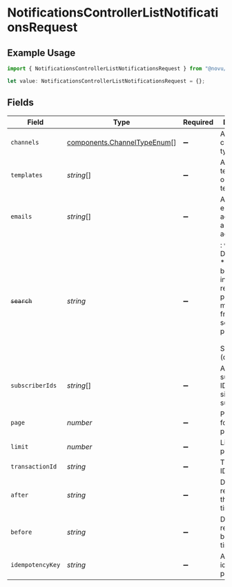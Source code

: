 # NotificationsControllerListNotificationsRequest

## Example Usage

```typescript
import { NotificationsControllerListNotificationsRequest } from "@novu/api/models/operations";

let value: NotificationsControllerListNotificationsRequest = {};
```

## Fields

| Field                                                                                                                                             | Type                                                                                                                                              | Required                                                                                                                                          | Description                                                                                                                                       |
| ------------------------------------------------------------------------------------------------------------------------------------------------- | ------------------------------------------------------------------------------------------------------------------------------------------------- | ------------------------------------------------------------------------------------------------------------------------------------------------- | ------------------------------------------------------------------------------------------------------------------------------------------------- |
| `channels`                                                                                                                                        | [components.ChannelTypeEnum](../../models/components/channeltypeenum.md)[]                                                                        | :heavy_minus_sign:                                                                                                                                | Array of channel types                                                                                                                            |
| `templates`                                                                                                                                       | *string*[]                                                                                                                                        | :heavy_minus_sign:                                                                                                                                | Array of template IDs or a single template ID                                                                                                     |
| `emails`                                                                                                                                          | *string*[]                                                                                                                                        | :heavy_minus_sign:                                                                                                                                | Array of email addresses or a single email address                                                                                                |
| ~~`search`~~                                                                                                                                      | *string*                                                                                                                                          | :heavy_minus_sign:                                                                                                                                | : warning: ** DEPRECATED **: This will be removed in a future release, please migrate away from it as soon as possible.<br/><br/>Search term (deprecated) |
| `subscriberIds`                                                                                                                                   | *string*[]                                                                                                                                        | :heavy_minus_sign:                                                                                                                                | Array of subscriber IDs or a single subscriber ID                                                                                                 |
| `page`                                                                                                                                            | *number*                                                                                                                                          | :heavy_minus_sign:                                                                                                                                | Page number for pagination                                                                                                                        |
| `limit`                                                                                                                                           | *number*                                                                                                                                          | :heavy_minus_sign:                                                                                                                                | Limit for pagination                                                                                                                              |
| `transactionId`                                                                                                                                   | *string*                                                                                                                                          | :heavy_minus_sign:                                                                                                                                | Transaction ID for filtering                                                                                                                      |
| `after`                                                                                                                                           | *string*                                                                                                                                          | :heavy_minus_sign:                                                                                                                                | Date filter for records after this timestamp                                                                                                      |
| `before`                                                                                                                                          | *string*                                                                                                                                          | :heavy_minus_sign:                                                                                                                                | Date filter for records before this timestamp                                                                                                     |
| `idempotencyKey`                                                                                                                                  | *string*                                                                                                                                          | :heavy_minus_sign:                                                                                                                                | A header for idempotency purposes                                                                                                                 |